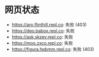 # 网页状态
- https://aro.flinthill.repl.co: 失败 (403)
- https://deo.babox.repl.co: 失败
- https://ask.skzey.repl.co: 失败
- https://moo.zxco.repl.co: 失败
- https://figura.hpbmm.repl.co: 失败 (403)
